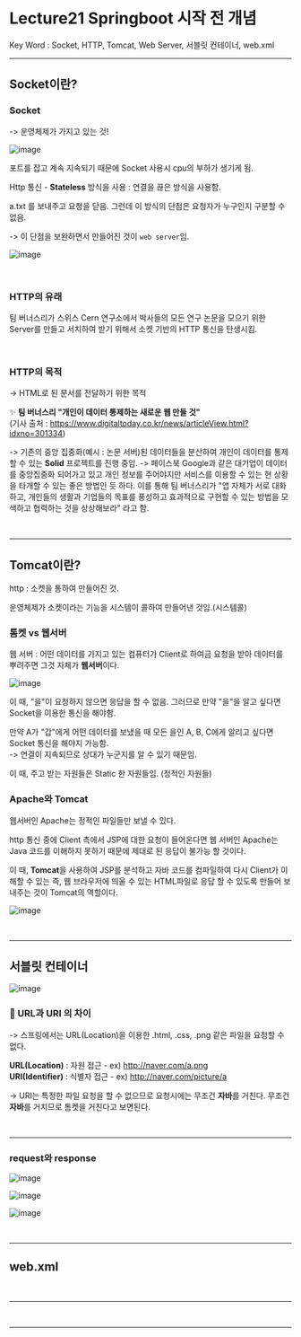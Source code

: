 # Lecture21 Springboot 시작 전 개념

Key Word : Socket, HTTP, Tomcat, Web Server, 서블릿 컨테이너, web.xml            

<hr/>

## Socket이란?  
   
### Socket
   
-> 운영체제가 가지고 있는 것!   
   
![image](https://user-images.githubusercontent.com/84966961/142856632-f839f305-5ac9-48e9-a604-df7a89dfe9ae.png)    

 포트를 잡고 계속 지속되기 때문에 Socket 사용시 cpu의 부하가 생기게 됨.
 
 Http 통신 - **Stateless** 방식을 사용 : 연결을 끊은 방식을 사용함.
    
a.txt 를 보내주고 요청을 닫음. 그런데 이 방식의 단점은 요청자가 누구인지 구분할 수 없음.   
   
-> 이 단점을 보완하면서 만들어진 것이 `web server`임.

![image](https://user-images.githubusercontent.com/84966961/142856915-c7c12d38-809f-476d-bcae-80caaa94705e.png)

<br>

### HTTP의 유래   
   
팀 버너스리가 스위스 Cern 연구소에서 박사들의 모든 연구 논문을 모으기 위한 Server를 만들고 서치하여 받기 위해서 소켓 기반의 HTTP 통신을 탄생시킴.  
   
 <br>
   
### HTTP의 목적
   
-> HTML로 된 문서를 전달하기 위한 목적

✨ **팀 버너스리 "개인이 데이터 통제하는 새로운 웹 만들 것"**   
(기사 출처 : https://www.digitaltoday.co.kr/news/articleView.html?idxno=301334)   

-> 기존의 중앙 집중화(예시 : 논문 서버)된 데이터들을 분산하여 개인이 데이터를 통제할 수 있는 **Solid** 프로젝트를 진행 중임.
-> 페이스북 Google과 같은 대기업이 데이터를 중앙집중화 되어가고 있고 개인 정보를 주어야지만 서비스를 이용할 수 있는 현 상황을 타개할 수 있는 좋은 방법인 듯 하다. 이를 통해 팀 버너스리가 "앱 자체가 서로 대화하고, 개인들의 생활과 기업들의 목표를 풍성하고 효과적으로 구현할 수 있는 방법을 모색하고 협력하는 것을 상상해보라" 라고 함.   
   
<br><hr>

## Tomcat이란?  

http : 소켓을 통하여 만들어진 것.

운영체제가 소켓이라는 기능을 시스템이 콜하여 만들어낸 것임.(시스템콜)

### 톰켓 vs 웹서버

웹 서버 : 어떤 데이터를 가지고 있는 컴퓨터가 Client로 하여금 요청을 받아 데이터를 뿌려주면 그것 자체가 **웹서버**이다.   
   
![image](https://user-images.githubusercontent.com/84966961/142860471-455f735d-20d3-409d-8b78-4e96fef45d8d.png)
   
이 때, "을"이 요청하지 않으면 응답을 할 수 없음. 그러므로 만약 "을"을 알고 싶다면 Socket을 이용한 통신을 해야함.
    
만약 A가 "갑"에게 어떤 데이터를 보냈을 때 모든 을인 A, B, C에게 알리고 싶다면 Socket 통신을 해야지 가능함.   
-> 연결이 지속되므로 상대가 누군지를 알 수 있기 때문임.
   
이 때, 주고 받는 자원들은 Static 한 자원들임. (정적인 자원들)
   
### Apache와 Tomcat 

웹서버인 Apache는 정적인 파일들만 보낼 수 있다.
   
http 통신 중에 Client 측에서 JSP에 대한 요청이 들어온다면 웹 서버인 Apache는 Java 코드를 이해하지 못하기 때문에 제대로 된 응답이 불가능 할 것이다. 

이 때, **Tomcat**을 사용하여 JSP를 분석하고 자바 코드를 컴파일하여 다시 Client가 이해할 수 있는 즉, 웹 브라우저에 띄울 수 있는 HTML파일로 응답 할 수 있도록 만들어 보내주는 것이 Tomcat의 역할이다.

![image](https://user-images.githubusercontent.com/84966961/142861729-564c346d-1877-4552-8f11-30073fa9a339.png)


<br><hr>

## 서블릿 컨테이너    

![image](https://user-images.githubusercontent.com/84966961/142862387-c5fc928f-df24-4f57-9fd8-d66e282d6d2d.png)


### 🏁 URL과 URI 의 차이

 -> 스프링에서는 URL(Location)을 이용한 .html, .css, .png 같은 파일을 요청할 수 없다.
 
 
 **URL(Location)** : 자원 접근 - ex) http://naver.com/a.png    
 **URI(Identifier)** : 식별자 접근 - ex) http://naver.com/picture/a    
    
 -> URI는 특정한 파일 요청을 할 수 없으므로 요청시에는 무조건 **자바**를 거친다. 무조건 **자바**를 거치므로 톰켓을 거친다고 보면된다.
 

<br><hr>

### request와 response

![image](https://user-images.githubusercontent.com/84966961/142950734-3ee45ab6-749b-429f-af84-33da0531646e.png)

![image](https://user-images.githubusercontent.com/84966961/142955054-085d0806-d44c-4478-8d00-72041e27236d.png)

![image](https://user-images.githubusercontent.com/84966961/142955058-f5384c91-200b-407e-8ca7-65183574c4d9.png)


<br><hr>

## web.xml    



<br><hr>
<br><hr>
